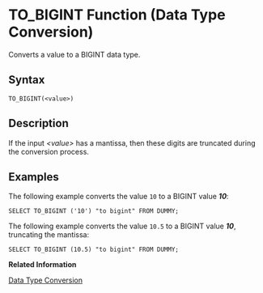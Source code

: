 <!-- loio20eae5e1751910148391d3079da8527e -->

# TO\_BIGINT Function \(Data Type Conversion\)

Converts a value to a BIGINT data type.



<a name="loio20eae5e1751910148391d3079da8527e__sql_function_to_bigint_1sql_function_to_bigint_syntax"/>

## Syntax

```
TO_BIGINT(<value>)
```



<a name="loio20eae5e1751910148391d3079da8527e__sql_function_to_bigint_1sql_function_to_bigint_description"/>

## Description

If the input *<value\>* has a mantissa, then these digits are truncated during the conversion process.



<a name="loio20eae5e1751910148391d3079da8527e__sql_function_to_bigint_1sql_function_to_bigint_examples"/>

## Examples

The following example converts the value `10` to a BIGINT value ***10***:

```
SELECT TO_BIGINT ('10') "to bigint" FROM DUMMY;
```

The following example converts the value `10.5` to a BIGINT value ***10***, truncating the mantissa:

```
SELECT TO_BIGINT (10.5) "to bigint" FROM DUMMY;
```

**Related Information**  


[Data Type Conversion](../data-type-conversion-46ff965.md "Both implicit and explicit data type conversions are allowed in the SAP HANA database.")

